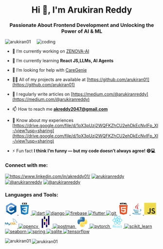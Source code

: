 <h1 align="center">Hi 👋, I'm Arukiran Reddy</h1>
<h3 align="center">Passionate About Frontend Development and Unlocking the Power of AI & ML</h3>
<img align="right" alt="coding" width="400" src="https://preview.redd.it/i-developed-a-new-game-development-course-on-javascript-v0-kzee1r3qu7xb1.gif?width=750&auto=webp&s=6fda010cfcb520cd9899f22a06bb8b6d1a3028f2"

<p align="left"> <img src="https://komarev.com/ghpvc/?username=arukiran01&label=Profile%20views&color=0e75b6&style=flat" alt="arukiran01" /> </p>

- 🔭 I’m currently working on [ZENOVA-AI](https://github.com/arukiran01/ZENOVA-AI.git)

- 🌱 I’m currently learning **React JS,LLMs, AI Agents**

- 🤝 I’m looking for help with [CareGenie](https://github.com/arukiran01/CareGenie.git)

- 👨‍💻 All of my projects are available at [https://github.com/arukiran01](https://github.com/arukiran01)

- 📝 I regularly write articles on [https://medium.com/@arukiranreddy](https://medium.com/@arukiranreddy)

- 📫 How to reach me **akreddy2047@gmail.com**

- 📄 Know about my experiences [https://drive.google.com/file/d/1oX3pUzj2WQFKZhCU2ehDkEcNvIFp_Xl-/view?usp=sharing](https://drive.google.com/file/d/1oX3pUzj2WQFKZhCU2ehDkEcNvIFp_Xl-/view?usp=sharing)

- ⚡ Fun fact **I think I’m funny — but my code doesn’t always agree! 😄💻**


<h3 align="left">Connect with me:</h3>
<p align="left">
<a href="https://linkedin.com/in/https://www.linkedin.com/in/akreddy01/" target="blank"><img align="center" src="https://raw.githubusercontent.com/rahuldkjain/github-profile-readme-generator/master/src/images/icons/Social/linked-in-alt.svg" alt="https://www.linkedin.com/in/akreddy01/" height="30" width="40" /></a>
<a href="https://kaggle.com/arukiranreddy" target="blank"><img align="center" src="https://raw.githubusercontent.com/rahuldkjain/github-profile-readme-generator/master/src/images/icons/Social/kaggle.svg" alt="arukiranreddy" height="30" width="40" /></a>
<a href="https://medium.com/@arukiranreddy" target="blank"><img align="center" src="https://raw.githubusercontent.com/rahuldkjain/github-profile-readme-generator/master/src/images/icons/Social/medium.svg" alt="@arukiranreddy" height="30" width="40" /></a>
<a href="https://www.hackerearth.com/@arukiranreddy" target="blank"><img align="center" src="https://raw.githubusercontent.com/rahuldkjain/github-profile-readme-generator/master/src/images/icons/Social/hackerearth.svg" alt="@arukiranreddy" height="30" width="40" /></a>
</p>

<h3 align="left">Languages and Tools:</h3>
<p align="left"> <a href="https://www.cprogramming.com/" target="_blank" rel="noreferrer"> <img src="https://raw.githubusercontent.com/devicons/devicon/master/icons/c/c-original.svg" alt="c" width="40" height="40"/> </a> <a href="https://www.w3schools.com/css/" target="_blank" rel="noreferrer"> <img src="https://raw.githubusercontent.com/devicons/devicon/master/icons/css3/css3-original-wordmark.svg" alt="css3" width="40" height="40"/> </a> <a href="https://dart.dev" target="_blank" rel="noreferrer"> <img src="https://www.vectorlogo.zone/logos/dartlang/dartlang-icon.svg" alt="dart" width="40" height="40"/> </a> <a href="https://www.djangoproject.com/" target="_blank" rel="noreferrer"> <img src="https://cdn.worldvectorlogo.com/logos/django.svg" alt="django" width="40" height="40"/> </a> <a href="https://firebase.google.com/" target="_blank" rel="noreferrer"> <img src="https://www.vectorlogo.zone/logos/firebase/firebase-icon.svg" alt="firebase" width="40" height="40"/> </a> <a href="https://flutter.dev" target="_blank" rel="noreferrer"> <img src="https://www.vectorlogo.zone/logos/flutterio/flutterio-icon.svg" alt="flutter" width="40" height="40"/> </a> <a href="https://git-scm.com/" target="_blank" rel="noreferrer"> <img src="https://www.vectorlogo.zone/logos/git-scm/git-scm-icon.svg" alt="git" width="40" height="40"/> </a> <a href="https://www.w3.org/html/" target="_blank" rel="noreferrer"> <img src="https://raw.githubusercontent.com/devicons/devicon/master/icons/html5/html5-original-wordmark.svg" alt="html5" width="40" height="40"/> </a> <a href="https://www.java.com" target="_blank" rel="noreferrer"> <img src="https://raw.githubusercontent.com/devicons/devicon/master/icons/java/java-original.svg" alt="java" width="40" height="40"/> </a> <a href="https://developer.mozilla.org/en-US/docs/Web/JavaScript" target="_blank" rel="noreferrer"> <img src="https://raw.githubusercontent.com/devicons/devicon/master/icons/javascript/javascript-original.svg" alt="javascript" width="40" height="40"/> </a> <a href="https://www.mysql.com/" target="_blank" rel="noreferrer"> <img src="https://raw.githubusercontent.com/devicons/devicon/master/icons/mysql/mysql-original-wordmark.svg" alt="mysql" width="40" height="40"/> </a> <a href="https://opencv.org/" target="_blank" rel="noreferrer"> <img src="https://www.vectorlogo.zone/logos/opencv/opencv-icon.svg" alt="opencv" width="40" height="40"/> </a> <a href="https://pandas.pydata.org/" target="_blank" rel="noreferrer"> <img src="https://raw.githubusercontent.com/devicons/devicon/2ae2a900d2f041da66e950e4d48052658d850630/icons/pandas/pandas-original.svg" alt="pandas" width="40" height="40"/> </a> <a href="https://postman.com" target="_blank" rel="noreferrer"> <img src="https://www.vectorlogo.zone/logos/getpostman/getpostman-icon.svg" alt="postman" width="40" height="40"/> </a> <a href="https://www.python.org" target="_blank" rel="noreferrer"> <img src="https://raw.githubusercontent.com/devicons/devicon/master/icons/python/python-original.svg" alt="python" width="40" height="40"/> </a> <a href="https://pytorch.org/" target="_blank" rel="noreferrer"> <img src="https://www.vectorlogo.zone/logos/pytorch/pytorch-icon.svg" alt="pytorch" width="40" height="40"/> </a> <a href="https://reactjs.org/" target="_blank" rel="noreferrer"> <img src="https://raw.githubusercontent.com/devicons/devicon/master/icons/react/react-original-wordmark.svg" alt="react" width="40" height="40"/> </a> <a href="https://scikit-learn.org/" target="_blank" rel="noreferrer"> <img src="https://upload.wikimedia.org/wikipedia/commons/0/05/Scikit_learn_logo_small.svg" alt="scikit_learn" width="40" height="40"/> </a> <a href="https://seaborn.pydata.org/" target="_blank" rel="noreferrer"> <img src="https://seaborn.pydata.org/_images/logo-mark-lightbg.svg" alt="seaborn" width="40" height="40"/> </a> <a href="https://spring.io/" target="_blank" rel="noreferrer"> <img src="https://www.vectorlogo.zone/logos/springio/springio-icon.svg" alt="spring" width="40" height="40"/> </a> <a href="https://www.sqlite.org/" target="_blank" rel="noreferrer"> <img src="https://www.vectorlogo.zone/logos/sqlite/sqlite-icon.svg" alt="sqlite" width="40" height="40"/> </a> <a href="https://www.tensorflow.org" target="_blank" rel="noreferrer"> <img src="https://www.vectorlogo.zone/logos/tensorflow/tensorflow-icon.svg" alt="tensorflow" width="40" height="40"/> </a> </p>

<p><img align="left" src="https://github-readme-stats.vercel.app/api/top-langs?username=arukiran01&show_icons=true&locale=en&layout=compact" alt="arukiran01" /></p>

<p>&nbsp;<img align="center" src="https://github-readme-stats.vercel.app/api?username=arukiran01&show_icons=true&locale=en" alt="arukiran01" /></p>
